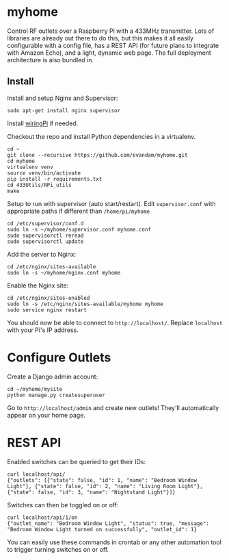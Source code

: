 # myhome
Control RF outlets over a Raspberry Pi with a 433MHz transmitter.
Lots of libraries are already out there to do this, but this makes it all easily configurable with a config file, has a REST API (for future plans to integrate with Amazon Echo), and a light, dynamic web page. The full deployment architecture is also bundled in.

## Install

Install and setup Nginx and Supervisor:
```
sudo apt-get install nginx supervisor
```

Install [wiringPi](http://wiringpi.com/download-and-install/) if needed.

Checkout the repo and install Python dependencies in a virtualenv.
```
cd ~
git clone --recursive https://github.com/evandam/myhome.git
cd myhome
virtualenv venv
source venv/bin/activate
pip install -r requirements.txt
cd 433Utils/RPi_utils
make
```

Setup to run with supervisor (auto start/restart).
Edit `supervisor.conf` with appropriate paths if different than `/home/pi/myhome`
```
cd /etc/supervisor/conf.d
sudo ln -s ~/myhome/supervisor.conf myhome.conf
sudo supervisorctl reread
sudo supervisorctl update
```

Add the server to Nginx:
```
cd /etc/nginx/sites-available
sudo ln -s ~/myhome/nginx.conf myhome
```

Enable the Nginx site:
```
cd /etc/nginx/sites-enabled
sudo ln -s /etc/nginx/sites-available/myhome myhome
sudo service nginx restart
```

You should now be able to connect to `http://localhost/`. Replace `localhost` with your Pi's IP address.

# Configure Outlets
Create a Django admin account:
```
cd ~/myhome/mysite
python manage.py createsuperuser
```
Go to `http://localhost/admin` and create new outlets! They'll automatically appear on your home page.

# REST API
Enabled switches can be queried to get their IDs:
```
curl localhost/api/
{"outlets": [{"state": false, "id": 1, "name": "Bedroom Window Light"}, {"state": false, "id": 2, "name": "Living Room Light"}, {"state": false, "id": 3, "name": "Nightstand Light"}]}
```
Switches can then be toggled on or off:
```
curl localhost/api/1/on
{"outlet_name": "Bedroom Window Light", "status": true, "message": "Bedroom Window Light turned on successfully", "outlet_id": 1}
```

You can easily use these commands in crontab or any other automation tool to trigger turning switches on or off.
